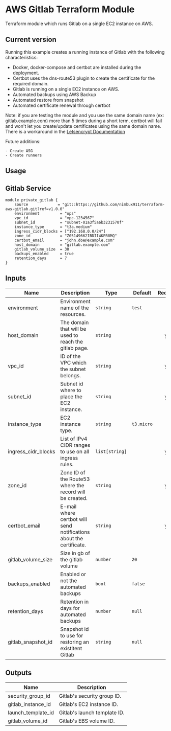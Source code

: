 # AWS Gitlab Terraform Module

Terraform module which runs Gitlab on a single EC2 instance on AWS.

## Current version

Running this example creates a running instance of Gitlab with the following characteristics:
   
   - Docker, docker-compose and certbot are installed during the deployment.
   - Certbot uses the dns-route53 plugin to create the certificate for the required domain. 
   - Gitlab is running on a single EC2 instance on AWS.
   - Automated backups using AWS Backup
   - Automated restore from snapshot
   - Automated certificate renewal through certbot
   
   Note: if you are testing the module and you use the same domain name (ex: gitlab.example.com) more than 5 times during a short term, certbot will fail and won't let you create/update certificates using the same domain name. There is a workaround in the [Letsencrypt Documentation](https://letsencrypt.org/docs/duplicate-certificate-limit/)
   
Future additions:

    - Create ASG
    - Create runners
    
## Usage

## Gitlab Service

```hcl
module private_gitlab {
    source             = "git::https://github.com/nimbux911/terraform-aws-gitlab.git?ref=v1.0.0"
    environment         = "ops"
    vpc_id              = "vpc-1234567"
    subnet_id           = "subnet-01a3f5a6b3231570f"
    instance_type       = "t3a.medium"
    ingress_cidr_blocks = ["192.168.0.0/24"]
    zone_id             = "Z05149662IBDII4KPR8MQ"
    certbot_email       = "john.doe@example.com"
    host_domain         = "gitlab.example.com"
    gitlab_volume_size  = 30
    backups_enabled     = true
    retention_days      = 7
}
```

## Inputs

| Name | Description | Type | Default | Required |
|------|-------------|------|---------|:--------:|
| environment | Environment name of the resources. | `string` | `test` | no |
| host\_domain | The domain that will be used to reach the gitlab page. | `string` | ` ` | yes |
| vpc\_id | ID of the VPC which the subnet belongs. | `string` | ` ` | yes |
| subnet\_id | Subnet id where to place the EC2 instance. | `string` | ` ` | yes |
| instance\_type | EC2 instance type. | `string` | `t3.micro` | no |
| ingress\_cidr\_blocks | List of IPv4 CIDR ranges to use on all ingress rules. | `list[string]` | ` ` | yes |
| zone\_id | Zone ID of the Route53 where the record will be created. | `string` | ` ` | yes |
| certbot\_email | E-mail where certbot will send notifications about the certificate. | `string` | ` ` | yes |
| gitlab\_volume\_size | Size in gb of the gitlab volume | `number` | `20` | no |
| backups\_enabled | Enabled or not the automated backups | `bool` | `false` | no |
| retention\_days | Retention in days for automated backups | `number` | `null` | no | 
| gitlab\_snapshot\_id | Snapshot id to use for restoring an existitent Gitlab | `string` | `null` | no |


## Outputs

| Name | Description |
|------|-------------|
| security\_group\_id | Gitlab's security group ID. |
| gitlab\_instance\_id | Gitlab's EC2 instance ID. |
| launch\_template\_id | Gitlab's launch template ID. |
| gitlab\_volume\_id | Gitlab's EBS volume ID. |
